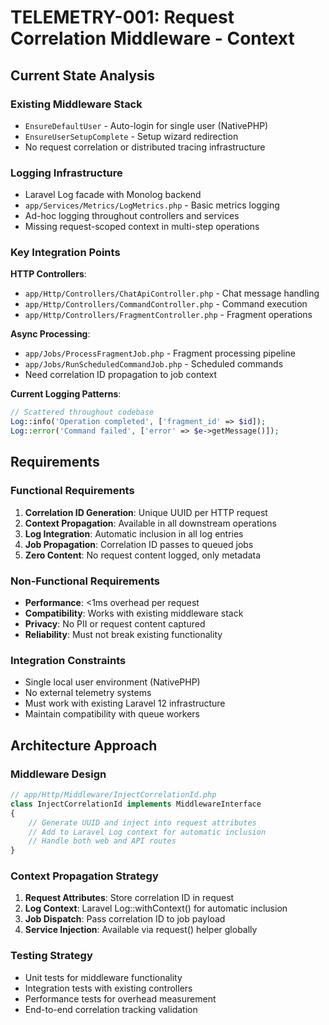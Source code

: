 # TELEMETRY-001: Request Correlation Middleware - Context

## Current State Analysis

### Existing Middleware Stack
- `EnsureDefaultUser` - Auto-login for single user (NativePHP)
- `EnsureUserSetupComplete` - Setup wizard redirection
- No request correlation or distributed tracing infrastructure

### Logging Infrastructure
- Laravel Log facade with Monolog backend
- `app/Services/Metrics/LogMetrics.php` - Basic metrics logging
- Ad-hoc logging throughout controllers and services
- Missing request-scoped context in multi-step operations

### Key Integration Points

**HTTP Controllers**:
- `app/Http/Controllers/ChatApiController.php` - Chat message handling
- `app/Http/Controllers/CommandController.php` - Command execution
- `app/Http/Controllers/FragmentController.php` - Fragment operations

**Async Processing**:
- `app/Jobs/ProcessFragmentJob.php` - Fragment processing pipeline
- `app/Jobs/RunScheduledCommandJob.php` - Scheduled commands
- Need correlation ID propagation to job context

**Current Logging Patterns**:
```php
// Scattered throughout codebase
Log::info('Operation completed', ['fragment_id' => $id]);
Log::error('Command failed', ['error' => $e->getMessage()]);
```

## Requirements

### Functional Requirements
1. **Correlation ID Generation**: Unique UUID per HTTP request
2. **Context Propagation**: Available in all downstream operations
3. **Log Integration**: Automatic inclusion in all log entries
4. **Job Propagation**: Correlation ID passes to queued jobs
5. **Zero Content**: No request content logged, only metadata

### Non-Functional Requirements
- **Performance**: <1ms overhead per request
- **Compatibility**: Works with existing middleware stack
- **Privacy**: No PII or request content captured
- **Reliability**: Must not break existing functionality

### Integration Constraints
- Single local user environment (NativePHP)
- No external telemetry systems
- Must work with existing Laravel 12 infrastructure
- Maintain compatibility with queue workers

## Architecture Approach

### Middleware Design
```php
// app/Http/Middleware/InjectCorrelationId.php
class InjectCorrelationId implements MiddlewareInterface
{
    // Generate UUID and inject into request attributes
    // Add to Laravel Log context for automatic inclusion
    // Handle both web and API routes
}
```

### Context Propagation Strategy
1. **Request Attributes**: Store correlation ID in request
2. **Log Context**: Laravel Log::withContext() for automatic inclusion
3. **Job Dispatch**: Pass correlation ID to job payload
4. **Service Injection**: Available via request() helper globally

### Testing Strategy
- Unit tests for middleware functionality
- Integration tests with existing controllers
- Performance tests for overhead measurement
- End-to-end correlation tracking validation